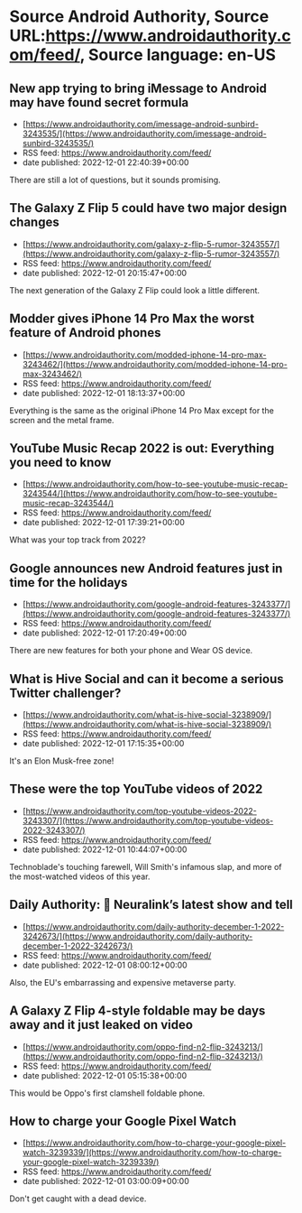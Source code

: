 # Source Android Authority, Source URL:https://www.androidauthority.com/feed/, Source language: en-US

## New app trying to bring iMessage to Android may have found secret formula
 - [https://www.androidauthority.com/imessage-android-sunbird-3243535/](https://www.androidauthority.com/imessage-android-sunbird-3243535/)
 - RSS feed: https://www.androidauthority.com/feed/
 - date published: 2022-12-01 22:40:39+00:00

There are still a lot of questions, but it sounds promising.

## The Galaxy Z Flip 5 could have two major design changes
 - [https://www.androidauthority.com/galaxy-z-flip-5-rumor-3243557/](https://www.androidauthority.com/galaxy-z-flip-5-rumor-3243557/)
 - RSS feed: https://www.androidauthority.com/feed/
 - date published: 2022-12-01 20:15:47+00:00

The next generation of the Galaxy Z Flip could look a little different.

## Modder gives iPhone 14 Pro Max the worst feature of Android phones
 - [https://www.androidauthority.com/modded-iphone-14-pro-max-3243462/](https://www.androidauthority.com/modded-iphone-14-pro-max-3243462/)
 - RSS feed: https://www.androidauthority.com/feed/
 - date published: 2022-12-01 18:13:37+00:00

Everything is the same as the original iPhone 14 Pro Max except for the screen and the metal frame.

## YouTube Music Recap 2022 is out: Everything you need to know
 - [https://www.androidauthority.com/how-to-see-youtube-music-recap-3243544/](https://www.androidauthority.com/how-to-see-youtube-music-recap-3243544/)
 - RSS feed: https://www.androidauthority.com/feed/
 - date published: 2022-12-01 17:39:21+00:00

What was your top track from 2022?

## Google announces new Android features just in time for the holidays
 - [https://www.androidauthority.com/google-android-features-3243377/](https://www.androidauthority.com/google-android-features-3243377/)
 - RSS feed: https://www.androidauthority.com/feed/
 - date published: 2022-12-01 17:20:49+00:00

There are new features for both your phone and Wear OS device.

## What is Hive Social and can it become a serious Twitter challenger?
 - [https://www.androidauthority.com/what-is-hive-social-3238909/](https://www.androidauthority.com/what-is-hive-social-3238909/)
 - RSS feed: https://www.androidauthority.com/feed/
 - date published: 2022-12-01 17:15:35+00:00

It's an Elon Musk-free zone!

## These were the top YouTube videos of 2022
 - [https://www.androidauthority.com/top-youtube-videos-2022-3243307/](https://www.androidauthority.com/top-youtube-videos-2022-3243307/)
 - RSS feed: https://www.androidauthority.com/feed/
 - date published: 2022-12-01 10:44:07+00:00

Technoblade's touching farewell, Will Smith's infamous slap, and more of the most-watched videos of this year.

## Daily Authority: 🧠 Neuralink’s latest show and tell
 - [https://www.androidauthority.com/daily-authority-december-1-2022-3242673/](https://www.androidauthority.com/daily-authority-december-1-2022-3242673/)
 - RSS feed: https://www.androidauthority.com/feed/
 - date published: 2022-12-01 08:00:12+00:00

Also, the EU's embarrassing and expensive metaverse party.

## A Galaxy Z Flip 4-style foldable may be days away and it just leaked on video
 - [https://www.androidauthority.com/oppo-find-n2-flip-3243213/](https://www.androidauthority.com/oppo-find-n2-flip-3243213/)
 - RSS feed: https://www.androidauthority.com/feed/
 - date published: 2022-12-01 05:15:38+00:00

This would be Oppo's first clamshell foldable phone.

## How to charge your Google Pixel Watch
 - [https://www.androidauthority.com/how-to-charge-your-google-pixel-watch-3239339/](https://www.androidauthority.com/how-to-charge-your-google-pixel-watch-3239339/)
 - RSS feed: https://www.androidauthority.com/feed/
 - date published: 2022-12-01 03:00:09+00:00

Don't get caught with a dead device.
